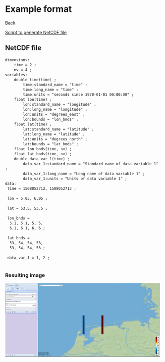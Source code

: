# Example format

[Back](./README.md)

[Script to generate NetCDF file](../../python/format_standard/format_standard/generate_example_file_vector_format.py)

## NetCDF file
``` 
dimensions:
    time = 2 ; 
    nv = 4 ;
variables:
    double time(time) ;
        time:standard_name = "time" ;
        time:long_name = "time" ;
        time:units = "seconds since 1970-01-01 00:00:00" ;
    float lon(time) ;
        lon:standard_name = "longitude" ;
        lon:long_name = "longitude" ;
        lon:units = "degrees_east" ;
        lon:bounds = "lon_bnds" ;
    float lat(time) ;
        lat:standard_name = "latitude" ;
        lat:long_name = "latitude" ;
        lat:units = "degrees_north" ;
        lat:bounds = "lat_bnds" ;
    float lon_bnds(time, nv) ;
    float lat_bnds(time, nv) ;
    double data_var_1(time) ;
        data_var_1:standard_name = "Standard name of data variable 1" ;
        data_var_1:long_name = "Long name of data variable 1" ;
        data_var_1:units = "Units of data variable 1" ;
data:
 time = 1508052712, 1508052713 ;
 
 lon = 5.05, 6,05 ;
 
 lat = 53.5, 53.5 ;
 
 lon_bnds =
  5.1, 5.1, 5, 5,
  6.1, 6.1, 6, 6 ;
  
 lat_bnds =
  53, 54, 54, 53,
  53, 54, 54, 53 ;
  
 data_var_1 = 1, 2 ;
 
```

### Resulting image

<img src="images/vector_format_example_1.png" alt="vector_format_example_1" width="500"/>